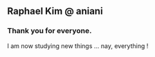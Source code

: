 ## Raphael Kim @ aniani

### Thank you for everyone.

I am now studying new things ... nay, everything !
